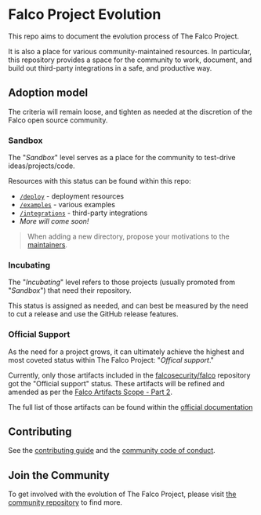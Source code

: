 
# Falco Project Evolution

This repo aims to document the evolution process of The Falco Project.

It is also a place for various community-maintained resources. In particular, this repository provides a space for the community to work, document, and build out third-party integrations in a safe, and productive way.

## Adoption model

The criteria will remain loose, and tighten as needed at the discretion of the Falco open source community.

### Sandbox

The "*Sandbox*" level serves as a place for the community to test-drive ideas/projects/code. 

Resources with this status can be found within this repo:

- [`/deploy`](deploy/) - deployment resources
- [`/examples`](examples/) - various examples
- [`/integrations`](integrations/) - third-party integrations
- *More will come soon!*

> When adding a new directory, propose your motivations to the [maintainers](OWNERS).

### Incubating

The "*Incubating*" level refers to those projects (usually promoted from "*Sandbox*") that need their repository.

This status is assigned as needed, and can best be measured by the need to cut a release and use the GitHub release features.

### Official Support

As the need for a project grows, it can ultimately achieve the highest and most coveted status within The Falco Project: "*Offical support*."

Currently, only those artifacts included in the [falcosecurity/falco](https://github.com/falcosecurity/falco) repository got the "Official support" status. These artifacts will be refined and amended as per the [Falco Artifacts Scope - Part 2](https://github.com/falcosecurity/falco/blob/master/proposals/20200506-artifacts-scope-part-2.md).

The full list of those artifacts can be found within the [official documentation](https://falco.org/docs/download/.)

## Contributing

See the [contributing guide](https://github.com/falcosecurity/.github/blob/master/CONTRIBUTING.md) and the [community code of conduct](https://github.com/falcosecurity/.github/blob/master/CODE_OF_CONDUCT.md).

## Join the Community

To get involved with the evolution of The Falco Project, please visit [the community repository](https://github.com/falcosecurity/community) to find more.

